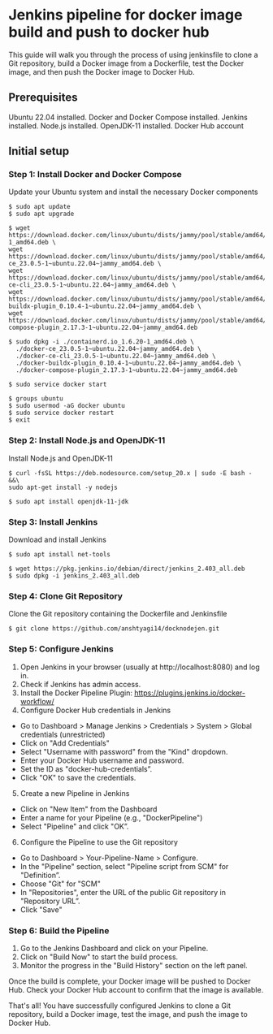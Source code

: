 # Jenkins pipeline for docker image build and push to docker hub

This guide will walk you through the process of using jenkinsfile to clone a Git repository, build a Docker image from a Dockerfile, test the Docker image, and then push the Docker image to Docker Hub.

## Prerequisites

Ubuntu 22.04 installed.
Docker and Docker Compose installed.
Jenkins installed.
Node.js installed.
OpenJDK-11 installed.
Docker Hub account

## Initial setup

### Step 1: Install Docker and Docker Compose

Update your Ubuntu system and install the necessary Docker components

```console
$ sudo apt update
$ sudo apt upgrade

$ wget https://download.docker.com/linux/ubuntu/dists/jammy/pool/stable/amd64/containerd.io_1.6.20-1_amd64.deb \
wget https://download.docker.com/linux/ubuntu/dists/jammy/pool/stable/amd64/docker-ce_23.0.5-1~ubuntu.22.04~jammy_amd64.deb \
wget https://download.docker.com/linux/ubuntu/dists/jammy/pool/stable/amd64/docker-ce-cli_23.0.5-1~ubuntu.22.04~jammy_amd64.deb \
wget https://download.docker.com/linux/ubuntu/dists/jammy/pool/stable/amd64/docker-buildx-plugin_0.10.4-1~ubuntu.22.04~jammy_amd64.deb \
wget https://download.docker.com/linux/ubuntu/dists/jammy/pool/stable/amd64/docker-compose-plugin_2.17.3-1~ubuntu.22.04~jammy_amd64.deb

$ sudo dpkg -i ./containerd.io_1.6.20-1_amd64.deb \
  ./docker-ce_23.0.5-1~ubuntu.22.04~jammy_amd64.deb \
  ./docker-ce-cli_23.0.5-1~ubuntu.22.04~jammy_amd64.deb \
  ./docker-buildx-plugin_0.10.4-1~ubuntu.22.04~jammy_amd64.deb \
  ./docker-compose-plugin_2.17.3-1~ubuntu.22.04~jammy_amd64.deb

$ sudo service docker start

$ groups ubuntu
$ sudo usermod -aG docker ubuntu
$ sudo service docker restart
$ exit
```

### Step 2: Install Node.js and OpenJDK-11

Install Node.js and OpenJDK-11

```console
$ curl -fsSL https://deb.nodesource.com/setup_20.x | sudo -E bash - &&\
sudo apt-get install -y nodejs

$ sudo apt install openjdk-11-jdk
```

### Step 3: Install Jenkins

Download and install Jenkins

```console
$ sudo apt install net-tools

$ wget https://pkg.jenkins.io/debian/direct/jenkins_2.403_all.deb
$ sudo dpkg -i jenkins_2.403_all.deb
```

### Step 4: Clone Git Repository

Clone the Git repository containing the Dockerfile and Jenkinsfile

```console
$ git clone https://github.com/anshtyagi14/docknodejen.git
```

### Step 5: Configure Jenkins

1. Open Jenkins in your browser (usually at http://localhost:8080) and log in.
2. Check if Jenkins has admin access.
3. Install the Docker Pipeline Plugin: https://plugins.jenkins.io/docker-workflow/
4. Configure Docker Hub credentials in Jenkins
- Go to Dashboard > Manage Jenkins > Credentials > System > Global credentials (unrestricted)
- Click on "Add Credentials"
- Select "Username with password" from the "Kind" dropdown.
- Enter your Docker Hub username and password.
- Set the ID as "docker-hub-credentials”.
- Click "OK" to save the credentials.
5. Create a new Pipeline in Jenkins
- Click on "New Item" from the Dashboard
- Enter a name for your Pipeline (e.g., "DockerPipeline")
- Select "Pipeline" and click "OK”.
6. Configure the Pipeline to use the Git repository
- Go to Dashboard > Your-Pipeline-Name > Configure.
- In the "Pipeline" section, select "Pipeline script from SCM" for "Definition”.
- Choose "Git" for "SCM"
- In "Repositories", enter the URL of the public Git repository in "Repository URL”.
- Click "Save"

### Step 6: Build the Pipeline

1. Go to the Jenkins Dashboard and click on your Pipeline.
2. Click on "Build Now" to start the build process.
3. Monitor the progress in the "Build History" section on the left panel.

Once the build is complete, your Docker image will be pushed to Docker Hub. Check your Docker Hub account to confirm that the image is available.

That's all! You have successfully configured Jenkins to clone a Git repository, build a Docker image, test the image, and push the image to Docker Hub.
